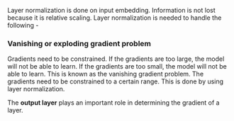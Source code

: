 Layer normalization is done on input embedding. Information is not lost because it is relative scaling. 
Layer normalization is needed to handle the following - 
### Vanishing or exploding gradient problem
Gradients need to be constrained. If the gradients are too large, the model will not be able to learn. If the gradients are too small, the model will not be able to learn. This is known as the vanishing gradient problem. The gradients need to be constrained to a certain range. This is done by using layer normalization. 

The **output layer** plays an important role in determining the gradient of a layer.